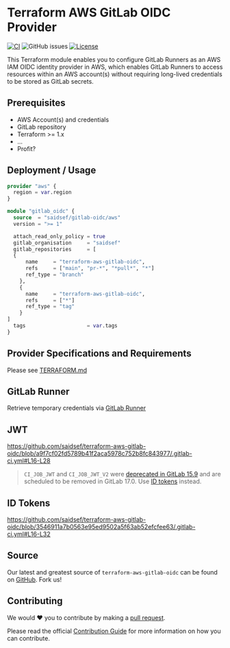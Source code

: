 # Terraform AWS GitLab OIDC Provider
[![CI](https://github.com/saidsef/terraform-aws-gitlab-oidc/actions/workflows/ci.yaml/badge.svg)](#deployment--usage) ![GitHub issues](https://img.shields.io/github/issues-raw/saidsef/terraform-aws-gitlab-oidc) [![License](https://img.shields.io/badge/License-Apache_2.0-blue.svg)](./LICENSE.md)

This Terraform module enables you to configure GitLab Runners as an AWS IAM OIDC identity provider in AWS, which enables GitLab Runners to access resources within an AWS account(s) without requiring long-lived credentials to be stored as GitLab secrets.

## Prerequisites

- AWS Account(s) and credentials
- GitLab repository
- Terraform >= 1.x
- ...
- Profit?

## Deployment / Usage

```terraform
provider "aws" {
  region = var.region
}

module "gitlab_oidc" {
  source  = "saidsef/gitlab-oidc/aws"
  version = ">= 1"

  attach_read_only_policy = true
  gitlab_organisation     = "saidsef"
  gitlab_repositories     = [
  {
      name     = "terraform-aws-gitlab-oidc",
      refs     = ["main", "pr-*", "*pull*", "*"]
      ref_type = "branch"
    },
    {
      name     = "terraform-aws-gitlab-oidc",
      refs     = ["*"]
      ref_type = "tag"
    }
]
  tags                    = var.tags
}
```

## Provider Specifications and Requirements

Please see [TERRAFORM.md](./TERRAFORM.md)

## GitLab Runner

Retrieve temporary credentials via [GitLab Runner](https://github.com/saidsef/terraform-aws-gitlab-oidc/blob/a9f7cf02fd5789b41f2aca5978c752b8fc843977/.gitlab-ci.yml#L16-L28)

## JWT

<https://github.com/saidsef/terraform-aws-gitlab-oidc/blob/a9f7cf02fd5789b41f2aca5978c752b8fc843977/.gitlab-ci.yml#L16-L28>

> `CI_JOB_JWT` and `CI_JOB_JWT_V2` were [deprecated in GitLab 15.9](https://docs.gitlab.com/ee/update/deprecations.html#old-versions-of-json-web-tokens-are-deprecated) and are scheduled to be removed in GitLab 17.0. Use [ID tokens](https://docs.gitlab.com/ee/ci/yaml/index.html#id_tokens) instead.

## ID Tokens

<https://github.com/saidsef/terraform-aws-gitlab-oidc/blob/3546911a7b0563e95ed9502a5f63ab52efcfee63/.gitlab-ci.yml#L16-L32>

## Source

Our latest and greatest source of `terraform-aws-gitlab-oidc` can be found on [GitHub](https://github.com/saidsef/terraform-aws-gitlab-oidc/). Fork us!

## Contributing

We would :heart: you to contribute by making a [pull request](https://github.com/saidsef/terraform-aws-gitlab-oidc/pulls).

Please read the official [Contribution Guide](./CONTRIBUTING.md) for more information on how you can contribute.
